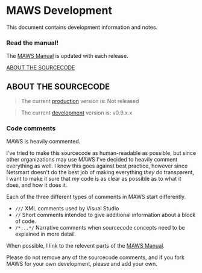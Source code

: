 # MAWS Development
This document contains development information and notes.

### Read the manual!
The [MAWS Manual](https://github.com/spectrum-health-systems/MyAvatoolWebService/blob/main/doc/man/manual.md) is updated with each release.

[ABOUT THE SOURCECODE](#about-the-sourcecode)


## ABOUT THE SOURCECODE
> The current [production](https://github.com/spectrum-health-systems/MyAvatoolWebService/tree/main) version is: Not released

> The current [development](https://github.com/spectrum-health-systems/MyAvatoolWebService/tree/development) version is: v0.9.x.x

### Code comments
MAWS is heavily commented.

I've tried to make this sourcecode as human-readable as possible, but since other organizations may use MAWS I've decided to heavily comment everything as well. I know this goes against best practice, however since Netsmart doesn't do the best job of making everything *they* do transparent, I want to make it sure that *my* code is as clear as possible as to what it does, and how it does it.

Each of the three different types of comments in MAWS start differently.
 
* `///` XML comments used by Visual Studio
* `//` Short comments intended to give additional information about a block of code.
* `/*...*/` Narrative comments when sourcecode concepts need to be explained in more detail.
 
When possible, I link to the relevent parts of the [MAWS Manual](https://github.com/spectrum-health-systems/MyAvatoolWebService/blob/main/doc/man/manual.md).
 
Please do not remove any of the sourcecode comments, and if you fork MAWS for your own development, please and add your own.
